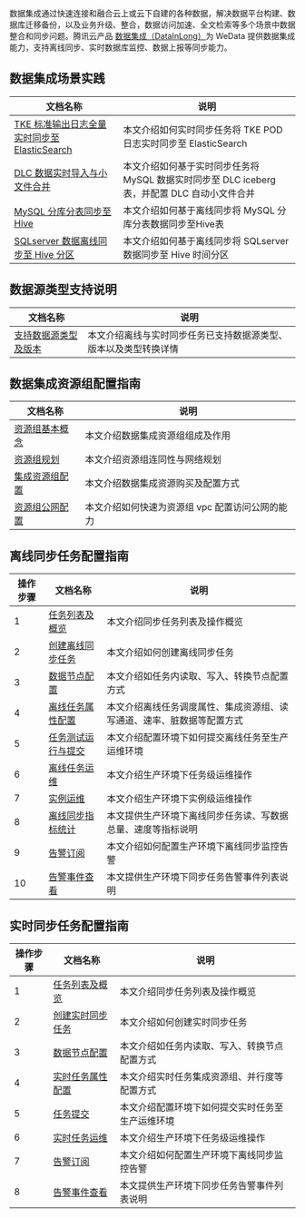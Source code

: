 数据集成通过快速连接和融合云上或云下自建的各种数据，解决数据平台构建、数据库迁移备份，以及业务升级、整合，数据访问加速、全文检索等多个场景中数据整合和同步问题。腾讯云产品 [数据集成（DataInLong）](https://cloud.tencent.com/document/product/1580/73382 )为 WeData 提供数据集成能力，支持离线同步、实时数据库监控、数据上报等同步能力。

## 数据集成场景实践

|文档名称	|说明|
|---------|---------|
|[TKE 标准输出日志全量实时同步至 ElasticSearch](https://cloud.tencent.com/document/product/1580/81228)|本文介绍如何实时同步任务将 TKE POD 日志实时同步至 ElasticSearch|
|[DLC 数据实时导入与小文件合并](https://cloud.tencent.com/document/product/1580/81103)	|本文介绍如何基于实时同步任务将 MySQL 数据实时同步至 DLC iceberg 表，并配置 DLC 自动小文件合并|
|[MySQL 分库分表同步至 Hive](https://cloud.tencent.com/document/product/1580/77630)	|本文介绍如何基于离线同步将 MySQL 分库分表数据同步至Hive表|
|[SQLserver 数据离线同步至 Hive 分区](https://cloud.tencent.com/document/product/1580/77631)	|本文介绍如何基于离线同步将 SQLserver 数据同步至 Hive 时间分区|

## 数据源类型支持说明

|文档名称	|说明|
|---------|---------|
|[支持数据源类型及版本](https://cloud.tencent.com/document/product/1580/77341)	|本文介绍离线与实时同步任务已支持数据源类型、版本以及类型转换详情|

## 数据集成资源组配置指南
|文档名称	|说明|
|---------|---------|
|[资源组基本概念](https://cloud.tencent.com/document/product/1580/77345)	|本文介绍数据集成资源组组成及作用|
|[资源组规划](https://cloud.tencent.com/document/product/1580/77349)	|本文介绍资源组连同性与网络规划|
|[集成资源组配置](https://cloud.tencent.com/document/product/1580/77350)	|本文介绍数据集成资源购买及配置方式|
|[资源组公网配置](https://cloud.tencent.com/document/product/1580/81042)	|本文介绍如何快速为资源组 vpc 配置访问公网的能力|

## 离线同步任务配置指南

|操作步骤|文档名称	|说明|
|---------|---------|---------|
|1	|[任务列表及概览](https://cloud.tencent.com/document/product/1580/77347)	|本文介绍同步任务列表及操作概览|
|2	|[创建离线同步任务](https://cloud.tencent.com/document/product/1580/77357)	|本文介绍如何创建离线同步任务|
|3|	[数据节点配置](https://cloud.tencent.com/document/product/1580/77358	)|本文介绍如任务内读取、写入、转换节点配置方式|
|4|	[离线任务属性配置](https://cloud.tencent.com/document/product/1580/77359)	|本文介绍离线任务调度属性、集成资源组、读写通道、速率、脏数据等配置方式|
|5|	[任务测试运行与提交](https://cloud.tencent.com/document/product/1580/77360)	|本文介绍配置环境下如何提交离线任务至生产运维环境|
|6|	[离线任务运维](https://cloud.tencent.com/document/product/1580/77363)	|本文介绍生产环境下任务级运维操作|
|7|	[实例运维](https://cloud.tencent.com/document/product/1580/77364)	|本文介绍生产环境下实例级运维操作|
|8|	[离线同步指标统计](https://cloud.tencent.com/document/product/1580/77365)	|本文提供生产环境下离线同步任务读、写数据总量、速度等指标说明|
|9|	[告警订阅](https://cloud.tencent.com/document/product/1580/77366)	|本文介绍如何配置生产环境下离线同步监控告警|
|10|	[告警事件查看](https://cloud.tencent.com/document/product/1580/77369)	|本文提供生产环境下同步任务告警事件列表说明|

## 实时同步任务配置指南

|操作步骤|文档名称	|说明|
|---------|---------|---------|
|1| [任务列表及概览](https://cloud.tencent.com/document/product/1580/77347)	|本文介绍同步任务列表及操作概览|
|2| [创建实时同步任务](https://cloud.tencent.com/document/product/1580/77352)	|本文介绍如何创建实时同步任务|
|3| [数据节点配置](https://cloud.tencent.com/document/product/1580/77353)	|本文介绍如任务内读取、写入、转换节点配置方式|
|4| [实时任务属性配置](https://cloud.tencent.com/document/product/1580/77354)	|本文介绍实时任务集成资源组、并行度等配置方式|
|5|[任务提交](https://cloud.tencent.com/document/product/1580/77355)	|本文介绍配置环境下如何提交实时任务至生产运维环境|
|6|[实时任务运维](https://cloud.tencent.com/document/product/1580/77370)	|本文介绍生产环境下任务级运维操作|
|7|[告警订阅](https://cloud.tencent.com/document/product/1580/77368)	|本文介绍如何配置生产环境下离线同步监控告警|
|8|[告警事件查看](https://cloud.tencent.com/document/product/1580/77369)	|本文提供生产环境下同步任务告警事件列表说明|




